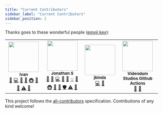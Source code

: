 ```yaml
---
title: "Current Contributors"
sidebar_label: "Current Contributors"
sidebar_position: 2
---
```


<!-- @format -->

Thanks goes to these wonderful people ([emoji key](https://allcontributors.org/docs/en/emoji-key)):

<!-- ALL-CONTRIBUTORS-LIST:START - Do not remove or modify this section -->
<!-- prettier-ignore-start -->
<!-- markdownlint-disable -->
<table>
  <tbody>
    <tr>
      <td align="center"><a href="https://github.com/IvanFon"><img src="https://avatars.githubusercontent.com/u/1174413?v=4?s=100" width="100px;" alt=""/><br /><sub><b>Ivan</b></sub></a><br /><a href="https://github.com/Resnovas/smartcloud/issues?q=author%3AIvanFon" title="Bug reports">🐛</a> <a href="https://github.com/Resnovas/smartcloud/commits?author=IvanFon" title="Code">💻</a> <a href="#ideas-IvanFon" title="Ideas, Planning, & Feedback">🤔</a> <a href="https://github.com/Resnovas/smartcloud/commits?author=IvanFon" title="Documentation">📖</a> <a href="#infra-IvanFon" title="Infrastructure (Hosting, Build-Tools, etc)">🚇</a> <a href="#maintenance-IvanFon" title="Maintenance">🚧</a> <a href="#projectManagement-IvanFon" title="Project Management">📆</a> <a href="https://github.com/Resnovas/smartcloud/commits?author=IvanFon" title="Tests">⚠️</a> <a href="#tool-IvanFon" title="Tools">🔧</a></td>
      <td align="center"><a href="https://keybase.io/TGTGamer"><img src="https://avatars.githubusercontent.com/u/11413796?v=4?s=100" width="100px;" alt=""/><br /><sub><b>Jonathan S</b></sub></a><br /><a href="#question-TGTGamer" title="Answering Questions">💬</a> <a href="https://github.com/Resnovas/smartcloud/issues?q=author%3ATGTGamer" title="Bug reports">🐛</a> <a href="https://github.com/Resnovas/smartcloud/commits?author=TGTGamer" title="Code">💻</a> <a href="#design-TGTGamer" title="Design">🎨</a> <a href="https://github.com/Resnovas/smartcloud/commits?author=TGTGamer" title="Documentation">📖</a> <a href="#example-TGTGamer" title="Examples">💡</a> <a href="#ideas-TGTGamer" title="Ideas, Planning, & Feedback">🤔</a> <a href="#infra-TGTGamer" title="Infrastructure (Hosting, Build-Tools, etc)">🚇</a> <a href="#maintenance-TGTGamer" title="Maintenance">🚧</a> <a href="#projectManagement-TGTGamer" title="Project Management">📆</a> <a href="#security-TGTGamer" title="Security">🛡️</a> <a href="https://github.com/Resnovas/smartcloud/commits?author=TGTGamer" title="Tests">⚠️</a> <a href="#tool-TGTGamer" title="Tools">🔧</a></td>
      <td align="center"><a href="https://github.com/jbinda"><img src="https://avatars.githubusercontent.com/u/21242757?v=4?s=100" width="100px;" alt=""/><br /><sub><b>jbinda</b></sub></a><br /><a href="https://github.com/Resnovas/smartcloud/commits?author=jbinda" title="Code">💻</a> <a href="#maintenance-jbinda" title="Maintenance">🚧</a></td>
      <td align="center"><a href="https://github.com/VidendumStudios"><img src="https://avatars.githubusercontent.com/u/68557851?v=4?s=100" width="100px;" alt=""/><br /><sub><b>Videndum Studios Github Actions</b></sub></a><br /><a href="#projectManagement-VidendumStudios" title="Project Management">📆</a> <a href="#tool-VidendumStudios" title="Tools">🔧</a></td>
    </tr>
  </tbody>
</table>

<!-- markdownlint-restore -->
<!-- prettier-ignore-end -->

<!-- ALL-CONTRIBUTORS-LIST:END -->

This project follows the [all-contributors](https://github.com/all-contributors/all-contributors) specification. Contributions of any kind welcome!
